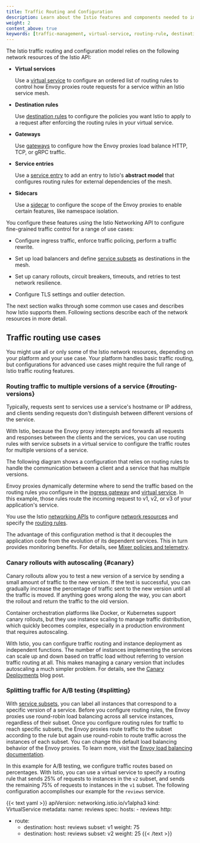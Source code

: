 ```yaml
---
title: Traffic Routing and Configuration
description: Learn about the Istio features and components needed to implement routing and control the ingress and egress of traffic for the mesh.
weight: 2
content_above: true
keywords: [traffic-management, virtual-service, routing-rule, destination-rule, ingress, egress, gateway, service-entry, sidecar]
---
```


The Istio traffic routing and configuration model relies on the following
network resources of the Istio API:

-  **Virtual services**

    Use a [virtual service](/docs/concepts/traffic-management/routing/virtual-services/)
    to configure an ordered list of routing rules to control how Envoy proxies
    route requests for a service within an Istio service mesh.

-  **Destination rules**

    Use [destination rules](/docs/concepts/traffic-management/routing/destination-rules/)
    to configure the policies you want Istio to apply to a request after
    enforcing the routing rules in your virtual service.

-  **Gateways**

    Use [gateways](/docs/concepts/traffic-management/routing/gateways/)
    to configure how the Envoy proxies load balance HTTP, TCP, or gRPC traffic.

-  **Service entries**

    Use a [service entry](/docs/concepts/traffic-management/routing/service-entries/)
    to add an entry to Istio's **abstract model** that configures routing rules
    for external dependencies of the mesh.

-  **Sidecars**

    Use a [sidecar](/docs/concepts/traffic-management/routing/sidecars/)
    to configure the scope of the Envoy proxies to enable certain features,
    like namespace isolation.

You configure these features using the Istio Networking API to configure
fine-grained traffic control for a range of use cases:

-  Configure ingress traffic, enforce traffic policing, perform a traffic
   rewrite.

-  Set up load balancers and define [service subsets](/docs/concepts/traffic-management/routing/destination-rules//#service-subsets)
   as destinations in the mesh.

-  Set up canary rollouts, circuit breakers, timeouts, and retries to test
   network resilience.

-  Configure TLS settings and outlier detection.

The next section walks through some common use cases and describes how Istio
supports them. Following sections describe each of the network resources in
more detail.

## Traffic routing use cases

You might use all or only some of the Istio network resources, depending on
your platform and your use case. Your platform handles basic traffic routing,
but configurations for advanced use cases might require the full range of Istio
traffic routing features.

### Routing traffic to multiple versions of a service {#routing-versions}

Typically, requests sent to services use a service's hostname or IP address,
and clients sending requests don't distinguish between different versions of
the service.

With Istio, because the Envoy proxy intercepts and forwards all requests and
responses between the clients and the services, you can use routing rules with
service subsets in a virtual service to configure the traffic routes for
multiple versions of a service.

The following diagram shows a configuration that relies on routing rules to
handle the communication between a client and a service that has multiple
versions.

Envoy proxies dynamically determine where to send the traffic based on the
routing rules you configure in the [ingress gateway](/docs/concepts/traffic-management/routing/gateways/)
and [virtual service](/docs/concepts/traffic-management/routing/virtual-services).
In this example, those rules route the incoming request to v1, v2, or v3 of
your application's service.

You use the Istio [networking APIs](/docs/reference/config/networking/)
to configure [network resources](/docs/concepts/traffic-management/routing/)
and specify the [routing rules](/docs/concepts/traffic-management/routing/virtual-services/#routing-rules).

The advantage of this configuration method is that it decouples the application
code from the evolution of its dependent services. This in turn provides
monitoring benefits. For details, see [Mixer policies and telemetry](/docs/concepts/policies-and-telemetry/).

### Canary rollouts with autoscaling {#canary}

Canary rollouts allow you to test a new version of a service by sending a small
amount of traffic to the new version. If the test is successful, you can
gradually increase the percentage of traffic sent to the new version until all
the traffic is moved. If anything goes wrong along the way, you can abort the
rollout and return the traffic to the old version.

Container orchestration platforms like Docker, or Kubernetes support canary
rollouts, but they use instance scaling to manage traffic distribution, which
quickly becomes complex, especially in a production environment that requires
autoscaling.

With Istio, you can configure traffic routing and instance deployment as
independent functions. The number of instances implementing the services can
scale up and down based on traffic load without referring to version traffic
routing at all. This makes managing a canary version that includes autoscaling
a much simpler problem. For details, see the [Canary Deployments](/blog/2017/0.1-canary/)
blog post.

### Splitting traffic for A/B testing {#splitting}

With [service subsets](/docs/concepts/traffic-management/routing/destination-rules/#service-subsets),
you can label all instances that correspond to a specific version of a service.
Before you configure routing rules, the Envoy proxies use round-robin load
balancing across all service instances, regardless of their subset. Once you
configure routing rules for traffic to reach specific subsets, the Envoy
proxies route traffic to the subset according to the rule but again use
round-robin to route traffic across the instances of each subset. You can
change this default load balancing behavior of the Envoy proxies. To learn
more, visit the [Envoy load balancing documentation](https://www.envoyproxy.io/docs/envoy/latest/intro/arch_overview/upstream/load_balancing/load_balancing.html).

In this example for A/B testing, we configure traffic routes based on
percentages. With Istio, you can use a virtual service to specify a routing
rule that sends 25% of requests to instances in the `v2` subset, and sends the
remaining 75% of requests to instances in the `v1` subset. The following
configuration accomplishes our example for the `reviews` service.

{{< text yaml >}}
apiVersion: networking.istio.io/v1alpha3
kind: VirtualService
metadata:
  name: reviews
spec:
  hosts:
    - reviews
  http:
  - route:
    - destination:
        host: reviews
        subset: v1
      weight: 75
    - destination:
        host: reviews
        subset: v2
      weight: 25
{{< /text >}}

